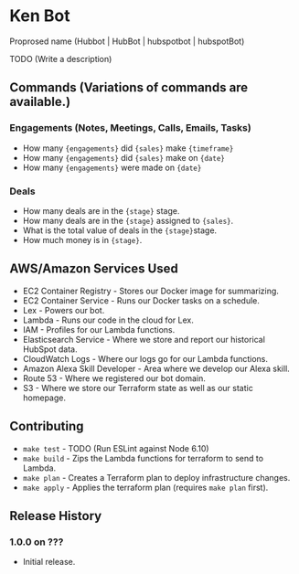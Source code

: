 # Ken Bot
Proprosed name (Hubbot | HubBot | hubspotbot | hubspotBot)

TODO (Write a description)

## Commands (Variations of commands are available.)

### Engagements (Notes, Meetings, Calls, Emails, Tasks)
* How many `{engagements}` did `{sales}` make `{timeframe}`
* How many `{engagements}` did `{sales}` make on `{date}`
* How many `{engagements}` were made on `{date}`

### Deals
* How many deals are in the `{stage}` stage.
* How many deals are in the `{stage}` assigned to `{sales}`.
* What is the total value of deals in the `{stage}​` stage.
* How much money is in `{stage}​`.

## AWS/Amazon Services Used
* EC2 Container Registry - Stores our Docker image for summarizing.
* EC2 Container Service - Runs our Docker tasks on a schedule.
* Lex - Powers our bot.
* Lambda - Runs our code in the cloud for Lex.
* IAM - Profiles for our Lambda functions.
* Elasticsearch Service - Where we store and report our historical HubSpot data.
* CloudWatch Logs - Where our logs go for our Lambda functions.
* Amazon Alexa Skill Developer - Area where we develop our Alexa skill.
* Route 53 - Where we registered our bot domain.
* S3 - Where we store our Terraform state as well as our static homepage.

## Contributing

* `make test`  - TODO (Run ESLint against Node 6.10)
* `make build` - Zips the Lambda functions for terraform to send to Lambda.
* `make plan`  - Creates a Terraform plan to deploy infrastructure changes.
* `make apply` - Applies the terraform plan (requires `make plan` first).

## Release History

### 1.0.0 on ???

* Initial release.
